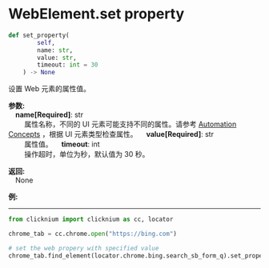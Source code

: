 
# WebElement.set property

```python
def set_property(
        self,
        name: str,
        value: str,
        timeout: int = 30
    ) -> None
```  

设置 Web 元素的属性值。

**参数:**  
    &emsp;**name[Required]**: str  
        &emsp;&emsp;  属性名称，不同的 UI 元素可能支持不同的属性。请参考 [Automation Concepts](concepts.md) ，根据 UI 元素类型检查属性。 
    &emsp;**value[Required]**: str  
        &emsp;&emsp; 属性值。
    &emsp;**timeout**: int  
        &emsp;&emsp; 操作超时，单位为秒，默认值为 30 秒。

**返回:**  
    &emsp;None

**例:**
***
```python
from clicknium import clicknium as cc, locator

chrome_tab = cc.chrome.open("https://bing.com")

# set the web propery with specified value
chrome_tab.find_element(locator.chrome.bing.search_sb_form_q).set_property("tag", "search_tag")
```